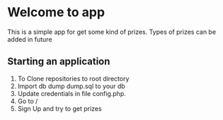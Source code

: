 # Welcome to app

This is a simple app for get some kind of prizes.
Types of prizes can be added in future

## Starting an application 

1. To Clone repositories to root directory
2. Import db dump dump.sql to your db
2. Update credentials in file config.php.
3. Go to /
4. Sign Up and try to get prizes


